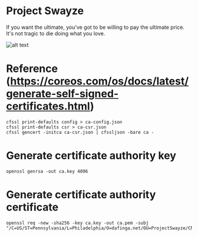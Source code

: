 # Project Swayze
If you want the ultimate, you've got to be willing to pay the ultimate price. It's not tragic to die doing what you love.

![alt text](pics/brodhi.jpg "Bodhi")

# Reference (https://coreos.com/os/docs/latest/generate-self-signed-certificates.html)
    cfssl print-defaults config > ca-config.json
    cfssl print-defaults csr > ca-csr.json
    cfssl gencert -initca ca-csr.json | cfssljson -bare ca -

# Generate certificate authority key
    openssl genrsa -out ca.key 4096

# Generate certificate authority certificate
    openssl req -new -sha256 -key ca.key -out ca.pem -subj "/C=US/ST=Pennsylvania/L=Philadelphia/O=dafinga.net/OU=ProjectSwayze/CN=localhost"